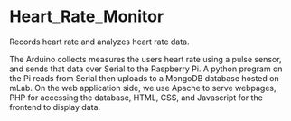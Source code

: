 # Heart_Rate_Monitor
Records heart rate and analyzes heart rate data.

The Arduino collects measures the users heart rate using a pulse sensor, and sends that data over Serial to the Raspberry Pi. A python program
on the Pi reads from Serial then uploads to a MongoDB database hosted on mLab. On the web application side, we use Apache to serve webpages,
PHP for accessing the database, HTML, CSS, and Javascript for the frontend to display data.
